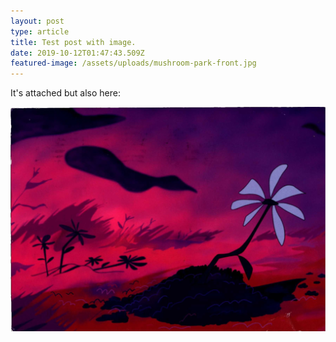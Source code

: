 ```yaml
---
layout: post
type: article
title: Test post with image.
date: 2019-10-12T01:47:43.509Z
featured-image: /assets/uploads/mushroom-park-front.jpg
---
```

It's attached but also here:

![Mushroom park.](/assets/uploads/mushroom-park-front.jpg)

